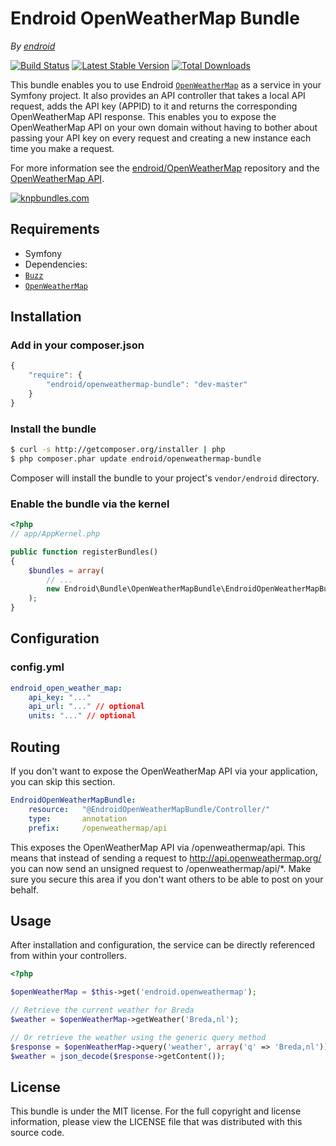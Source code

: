 Endroid OpenWeatherMap Bundle
=============================

*By [endroid](http://endroid.nl/)*

[![Build Status](https://secure.travis-ci.org/endroid/EndroidOpenWeatherMapBundle.png)](http://travis-ci.org/endroid/EndroidOpenWeatherMapBundle)
[![Latest Stable Version](https://poser.pugx.org/endroid/openweathermap-bundle/v/stable.png)](https://packagist.org/packages/endroid/openweathermap-bundle)
[![Total Downloads](https://poser.pugx.org/endroid/openweathermap-bundle/downloads.png)](https://packagist.org/packages/endroid/openweathermap-bundle)

This bundle enables you to use Endroid [`OpenWeatherMap`](https://github.com/endroid/OpenWeatherMap) as a service in your Symfony project.
It also provides an API controller that takes a local API request, adds the API key (APPID) to it and returns the corresponding
OpenWeatherMap API response. This enables you to expose the OpenWeatherMap API on your own domain without having to bother about passing your
API key on every request and creating a new instance each time you make a request.

For more information see the [endroid/OpenWeatherMap](https://github.com/endroid/OpenWeatherMap) repository and the [OpenWeatherMap API](http://openweathermap.org/API).

[![knpbundles.com](http://knpbundles.com/endroid/EndroidOpenWeatherMapBundle/badge-short)](http://knpbundles.com/endroid/EndroidOpenWeatherMapBundle)

## Requirements

* Symfony
* Dependencies:
 * [`Buzz`](https://github.com/kriswallsmith/Buzz)
 * [`OpenWeatherMap`](https://github.com/endroid/OpenWeatherMap)

## Installation

### Add in your composer.json

```js
{
    "require": {
        "endroid/openweathermap-bundle": "dev-master"
    }
}
```

### Install the bundle

``` bash
$ curl -s http://getcomposer.org/installer | php
$ php composer.phar update endroid/openweathermap-bundle
```

Composer will install the bundle to your project's `vendor/endroid` directory.

### Enable the bundle via the kernel

``` php
<?php
// app/AppKernel.php

public function registerBundles()
{
    $bundles = array(
        // ...
        new Endroid\Bundle\OpenWeatherMapBundle\EndroidOpenWeatherMapBundle(),
    );
}
```

## Configuration

### config.yml

```yaml
endroid_open_weather_map:
    api_key: "..."
    api_url: "..." // optional
    units: "..." // optional
```

## Routing

If you don't want to expose the OpenWeatherMap API via your application, you can skip this section.

``` yml
EndroidOpenWeatherMapBundle:
    resource:	"@EndroidOpenWeatherMapBundle/Controller/"
    type:		annotation
    prefix:		/openweathermap/api
```

This exposes the OpenWeatherMap API via <yourdomain>/openweathermap/api. This means that instead of sending a request to
http://api.openweathermap.org/ you can now send an unsigned request to <yourdomain>/openweathermap/api/*. Make sure you
secure this area if you don't want others to be able to post on your behalf.

## Usage

After installation and configuration, the service can be directly referenced from within your controllers.

```php
<?php

$openWeatherMap = $this->get('endroid.openweathermap');

// Retrieve the current weather for Breda
$weather = $openWeatherMap->getWeather('Breda,nl');

// Or retrieve the weather using the generic query method
$response = $openWeatherMap->query('weather', array('q' => 'Breda,nl'));
$weather = json_decode($response->getContent());

```

## License

This bundle is under the MIT license. For the full copyright and license information, please view the LICENSE file that
was distributed with this source code.
